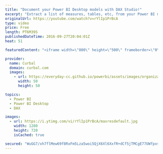```yaml
---
title: "Document your Power BI Desktop models with DAX Studio!"
excerpt: "Extract a list of measures, tables, etc, from your Power BI model with DAX Studio.  Download the PPUtility add-in here: http://www.sqlbi.com/tools/power-pivot-utilities  Link to DAX STUDIO: https://daxstudio.codeplex.com/  Our Playlists: - - Join our DAX Fridays! Series: https://goo.gl/FtUWUX - - Power"
originalUrl: https://youtube.com/watch?v=rYlIp1PrBcA
type: video
price: Free
length: PT6M39S
publishedDateTime: 2016-09-27T20:04:01Z
heat: 51

featuredContent: "<iframe width=\"800\" height=\"500\" frameborder=\"0\" src=\"https://www.youtube.com/embed/rYlIp1PrBcA\" allow=\"accelerometer; autoplay; encrypted-media; gyroscope; picture-in-picture\" allowfullscreen></iframe>"

provider:
  name: Curbal
  domain: curbal.com
  images:
    - url: https://everyday-cc.github.io/powerbi/assets/images/organizations/curbal.com-50x50.jpg
      width: 50
      height: 50

topics:
  - Power BI
  - Power BI Desktop
  - DAX

images:
  - url: https://i.ytimg.com/vi/rYlIp1PrBcA/maxresdefault.jpg
    width: 1280
    height: 720
    isCached: true

secured: "WuGG7/xh7flMew69f8RxFm5Lza5woi5QjX6Xl6XxfR+dCf5jTMCgE77UWfpxsflozo8+JY2OR4MK9WGZc33TnBH4zRAItKiDRVnHn7MmW8e0mUX0dKShA4KyxGjJCpS/3Yae30uypeO3IFHo6MivXiDkQ/MDDgrI2PoGdr9OG5Yq+5Z1Qr7xGGvDzlWnSAUkkfJwHN2Q1hLENY+fWf2FJEY2Dr68Z5nGRAermJtgqMy+jJRj/NeaK7LULoH6IqoUq/H8NB6qM9YvPlRd9NQLdeiJaomdLei5pD6MIuj6V/8ed/ZcGOUOPzcVgb4PpntqpOPF7rLv+NQvjHPnyoip88Flk7ZLbANG5BqotCFdTRSTcZ+1vRWxVtOeU57+Qc0ymCK8kWDTQU9f6rT0w1+2Jc5aZtTpQNmMZMOSnKnHBq8=;bifvMAG3Kok9P+8OkOb7yw=="
---
```


